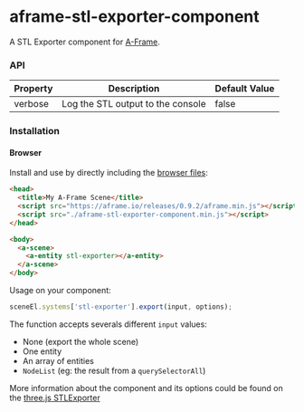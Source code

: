 # aframe-stl-exporter-component

A STL Exporter component for [A-Frame](https://aframe.io).

### API

| Property | Description | Default Value |
| -------- | ----------- | ------------- |
| verbose  | Log the STL output to the console | false |

### Installation

#### Browser

Install and use by directly including the [browser files](dist):
```html
<head>
  <title>My A-Frame Scene</title>
  <script src="https://aframe.io/releases/0.9.2/aframe.min.js"></script>
  <script src="./aframe-stl-exporter-component.min.js"></script>
</head>

<body>
  <a-scene>
    <a-entity stl-exporter></a-entity>
  </a-scene>
</body>
```

Usage on your component:

```javascript
sceneEl.systems['stl-exporter'].export(input, options);
```

The function accepts severals different `input` values:
* None (export the whole scene)
* One entity
* An array of entities
* `NodeList` (eg: the result from a `querySelectorAll`)

More information about the component and its options could be found on the [three.js STLExporter](https://threejs.org/examples/#misc_exporter_stl)